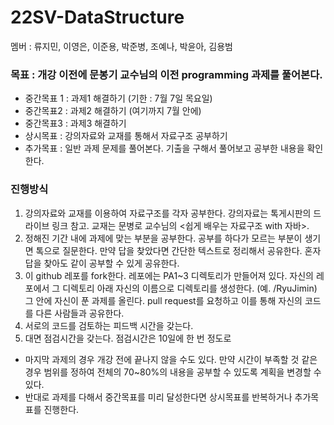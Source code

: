 # 22SV-DataStructure

멤버 : 류지민, 이영은, 이준용, 박준병, 조예나, 박윤아, 김용범

### 목표 : 개강 이전에 문봉기 교수님의 이전 programming 과제를 풀어본다.

- 중간목표 1 : 과제1 해결하기 (기한 : 7월 7일 목요일)
- 중간목표2 : 과제2 해결하기 (여기까지 7월 안에)
- 중간목표3 : 과제3 해결하기
- 상시목표 : 강의자료와 교재를 통해서 자료구조 공부하기
- 추가목표 : 일반 과제 문제를 풀어본다. 기출을 구해서 풀어보고 공부한 내용을 확인한다.

### 진행방식

1. 강의자료와 교재를 이용하여 자료구조를 각자 공부한다. 강의자료는 톡게시판의 드라이브 링크 참고. 교재는 문병로 교수님의 <쉽게 배우는 자료구조 with 자바>.
2. 정해진 기간 내에 과제에 맞는 부분을 공부한다. 공부를 하다가 모르는 부분이 생기면 톡으로 질문한다. 만약 답을 찾았다면 간단한 텍스트로 정리해서 공유한다. 혼자 답을 찾아도 같이 공부할 수 있게 공유한다.
3. 이 github 레포를 fork한다. 레포에는 PA1~3 디렉토리가 만들어져 있다. 자신의 레포에서 그 디렉토리 아래 자신의 이름으로 디렉토리를 생성한다. (예. /RyuJimin) 그 안에 자신이 푼 과제를 올린다. pull request를 요청하고 이를 통해 자신의 코드를 다른 사람들과 공유한다.
4. 서로의 코드를 검토하는 피드백 시간을 갖는다.
5. 대면 점검시간을 갖는다. 점검시간은 10일에 한 번 정도로

- 마지막 과제의 경우 개강 전에 끝나지 않을 수도 있다. 만약 시간이 부족할 것 같은 경우 범위를 정하여 전체의 70~80%의 내용을 공부할 수 있도록 계획을 변경할 수 있다.
- 반대로 과제를 다해서 중간목표를 미리 달성한다면 상시목표를 반복하거나 추가목표를 진행한다.
